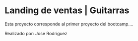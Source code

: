 # Landing de ventas | Guitarras

Esta proyecto corresponde al primer proyecto del bootcamp....

Realizado por: Jose Rodriguez
